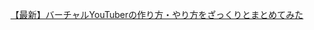 

[【最新】バーチャルYouTuberの作り方・やり方をざっくりとまとめてみた](https://vip-jikkyo.net/how-to-be-a-virtual-youtuber#VTuber)
